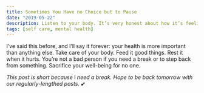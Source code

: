 ```yaml
---
title: Sometimes You Have no Choice but to Pause
date: "2019-05-22"
description: Listen to your body. It’s very honest about how it’s feeling.
tags: [self care, mental health]
---
```


I’ve said this before, and I’ll say it forever: your health is more important than anything else. Take care of your body. Feed it good things. Rest it when it hurts. You’re not a bad person if you need a break or to step back from something. Sacrifice your well-being for no one.

_This post is short because_ I _need a break. Hope to be back tomorrow with our regularly-lengthed posts. 💕_
